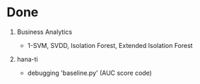 # Done

1. Business Analytics
    - 1-SVM, SVDD, Isolation Forest, Extended Isolation Forest

2. hana-ti
    - debugging 'baseline.py' (AUC score code)
